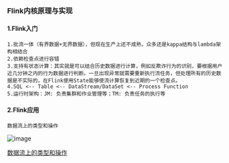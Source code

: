 ### Flink内核原理与实现

#### 1.Flink入门
```text
1.批流一体（有界数据+无界数据），但现在生产上还不成熟，众多还是kappa结构与lambda架构相结合
2.依赖检查点进行容错
3.支持有状态计算：其实就是可以结合历史数据进行计算，例如反欺诈行为的识别，要根据用户近几分钟之内的行为数据进行判断。一旦出现异常就需要重新执行流任务，但处理所有的历史数据是不实际的，在Flink使用State能够使流计算恢复到近期的一个检查点。
4.SQL <-- Table <-- DataStream/DataSet <-- Process Function
5.运行时架构：JM: 负责集群和作业管理等；TM: 负责任务的执行等
```
#### 2.Flink应用
```text
数据流上的类型和操作
```
![image](https://github.com/Tandoy/Bigdata-learn/blob/master/Flink/image/%E6%B5%81%E8%BD%AC%E6%8D%A2.png)

[数据流上的类型和操作](http://wuchong.me/blog/2016/05/20/flink-internals-streams-and-operations-on-streams/)